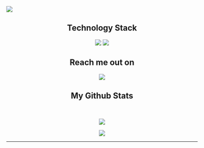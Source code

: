 
<!--  https://ironrexdev.github.io/portfolio/  -->
<p align="center">
 
</p align="center">
<img src="https://miro.medium.com/max/1100/1*dJjow20BfCPn5bh8211khw.png" />

</p>

<!-- <p align="center">
  I study swift and publish educational and pet projects on github.
</p>   -->

<h2 align="center">Technology Stack </h2>

<p align="center">
<img src="https://img.shields.io/badge/swift-F54A2A?style=for-the-badge&logo=swift&logoColor=white"/>
<img src="https://img.shields.io/badge/-GitHub-black?style=flat-square&logo=github"/>
</p>

<h2 align="center">Reach me out on </h2>

<p align="center">
<a href="mailto: zheleznyak.dev@gmail.com">
 <img src="https://img.shields.io/badge/-zheleznyak.dev-c14438?style=flat-square&logo=Gmail&logoColor=white&link=mailto:zheleznyak.dev@gmail.com"/>
</a>
</p>

<h2 align="center">
  My Github Stats
</h2>
 
<br>

<p align = "center">
  <img  src = "https://github-readme-stats.vercel.app/api?username=ironrexdev&show_icons=true&theme=radical&line_height=27">
</p>
<p align = "center">
 <img  src="https://github-readme-streak-stats.herokuapp.com/?user=ironrexdev&show_icons=true&locale=en&layout=compact&theme=radical&line_height=0" />
</p> 

<hr>
